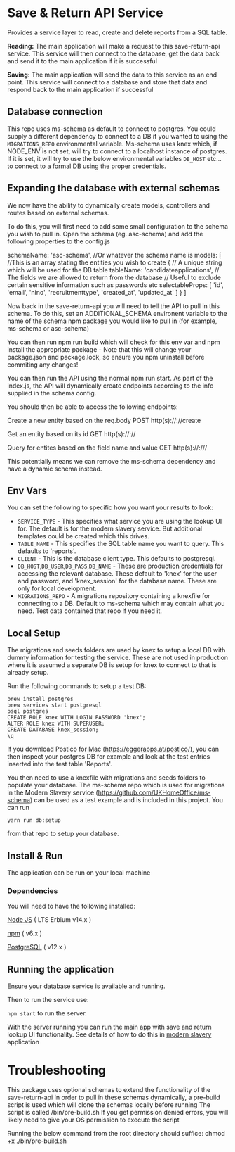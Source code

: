 # Save & Return API Service
Provides a service layer to read, create and delete reports from a SQL table.

**Reading:**  The main application will make a request to this save-return-api service.  This service will then connect to the database, get the data back and send it to the main application if it is successful

**Saving:** The main application will send the data to this service as an end point.  This service will connect to a database and store that data and respond back to the main application if successful

## Database connection
This repo uses ms-schema as default to connect to postgres. You could supply a different dependency to connect to a DB if you wanted to using the `MIGRATIONS_REPO` environmental variable. Ms-schema uses knex which, if NODE_ENV is not set, will try to connect to a localhost instance of postgres. If it is set, it will try to use the below environmental variables `DB_HOST` etc... to connect to a formal DB using the proper credentials.

## Expanding the database with external schemas
We now have the ability to dynamically create models, controllers and routes based on external schemas.

To do this, you will first need to add some small configuration to the schema you wish to pull in.
Open the schema (eg. asc-schema) and add the following properties to the config.js

  schemaName: 'asc-schema', //Or whatever the schema name is
  models: [
    //This is an array stating the entities you wish to create
    {
      // A unique string which will be used for the DB table
      tableName: 'candidateapplications',
      // The fields we are allowed to return from the database
      // Useful to exclude certain sensitive information such as passwords etc
      selectableProps: [
        'id',
        'email',
        'nino',
        'recruitmenttype',
        'created_at',
        'updated_at'
      ]
    }
  ]

Now back in the save-return-api you will need to tell the API to pull in this schema. To do this, set an ADDITIONAL_SCHEMA environent variable to the name of the schema npm package you would like to pull in (for example, ms-schema or asc-schema) 

You can then run npm run build which will check for this env var and npm install the appropriate package - Note that this will change your package.json and package.lock, so ensure you npm uninstall before commiting any changes!

You can then run the API using the normal npm run start. As part of the index.js, the API will dynamically create endpoints according to the info supplied in the schema config.

You should then be able to access the following endpoints:

  Create a new entity based on the req.body
  POST http(s)://<api>:<port>/<entityname>/create

  Get an entity based on its id
  GET http(s)://<api>:<port>/<entityname>/<id>

  Query for entites based on the field name and value
  GET http(s)://<api>:<port>/<entityname>/<fieldname>/<value>

This potentially means we can remove the ms-schema dependency and have a dynamic schema instead.

## Env Vars
You can set the following to specific how you want your results to look:
- `SERVICE_TYPE` - This specifies what service you are using the lookup UI for. The default is for the modern slavery service. But additional templates could be created which this drives.
- `TABLE_NAME` - This specifies the SQL table name you want to query. This defaults to 'reports'.
- `CLIENT` - This is the database client type. This defaults to postgresql.
- `DB_HOST`,`DB_USER`,`DB_PASS`,`DB_NAME` - These are production credentials for accessing the relevant database. These default to 'knex' for the user and password, and 'knex_session' for the database name. These are only for local development.
- `MIGRATIONS_REPO` - A migrations repository containing a knexfile for connecting to a DB. Default to ms-schema which may contain what you need. Test data contained that repo if you need it.

## Local Setup
The migrations and seeds folders are used by knex to setup a local DB with dummy information for testing the service. These are not used in production where it is assumed a separate DB is setup for knex to connect to that is already setup.

Run the following commands to setup a test DB:
```
brew install postgres
brew services start postgresql
psql postgres
CREATE ROLE knex WITH LOGIN PASSWORD 'knex';
ALTER ROLE knex WITH SUPERUSER;
CREATE DATABASE knex_session;
\q
```
If you download Postico for Mac (https://eggerapps.at/postico/), you can then inspect your postgres DB for example and look at the test entries inserted into the test table 'Reports'.

You then need to use a knexfile with migrations and seeds folders to populate your database.
The ms-schema repo which is used for migrations in the Modern Slavery service (https://github.com/UKHomeOffice/ms-schema) can be used as a test example and is included in this project. You can run
```
yarn run db:setup
```
from that repo to setup your database.

## Install & Run <a name="install-and-run"></a>
The application can be run on your local machine

### Dependencies <a name="dependencies"></a>
You will need to have the following installed:

[Node JS](https://nodejs.org/en/download/releases/) ( LTS Erbium v14.x )

[npm](https://www.npmjs.com/get-npm) ( v6.x )

[PostgreSQL](https://www.postgresql.org/download/) ( v12.x )

## Running the application

Ensure your database service is available and running.

Then to run the service use:

 ```npm start``` to run the server.

With the server running you can run the main app with save and return lookup UI functionality.
See details of how to do this in [modern slavery](https://github.com/UKHomeOffice/modern-slavery) application

# Troubleshooting

This package uses optional schemas to extend the functionality of the save-return-api
In order to pull in these schemas dynamically, a pre-build script is used which will clone the schemas locally before running
The script is called /bin/pre-build.sh
If you get permission denied errors, you will likely need to give your OS permission to execute the script

Running the below command from the root directory should suffice:
chmod +x ./bin/pre-build.sh
